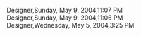 ﻿Designer,Sunday, May 9, 2004,11:07 PM  Designer,Sunday, May 9, 2004,11:06 PM  Designer,Wednesday, May 5, 2004,3:25 PM